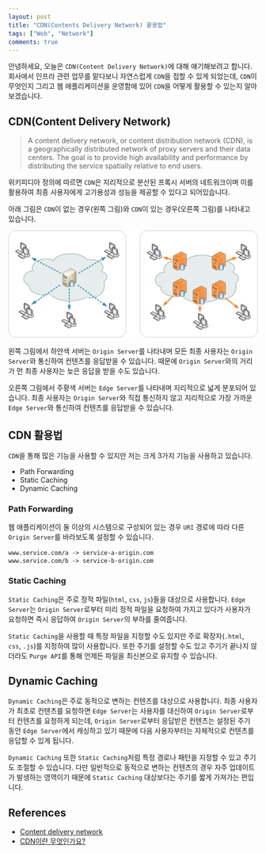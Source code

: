 ```yaml
---
layout: post
title: "CDN(Contents Delivery Network) 활용법"
tags: ["Web", "Network"]
comments: true
---
```


안녕하세요, 오늘은 `CDN(Content Delivery Network)`에 대해 얘기해보려고 합니다. 회사에서 인프라 관련 업무를 맡다보니 자연스럽게 `CDN`을 접할 수 있게 되었는데,
`CDN`이 무엇인지 그리고 웹 애플리케이션을 운영함에 있어 `CDN`을 어떻게 활용할 수 있는지 알아보겠습니다.

## CDN(Content Delivery Network)

> A content delivery network, or content distribution network (CDN), is a geographically distributed network of proxy servers and their data centers. The goal is to provide high availability and performance by distributing the service spatially relative to end users.

위키피디아 정의에 따르면 `CDN`은 지리적으로 분산된 프록시 서버의 네트워크이며 이를 활용하여 최종 사용자에게 고가용성과 성능을 제공할 수 있다고 되어있습니다.

아래 그림은 `CDN`이 없는 경우(왼쪽 그림)와 `CDN`이 있는 경우(오른쪽 그림)를 나타내고 있습니다.

![](\assets\images\20201110\NCDN_CDN.png)

왼쪽 그림에서 하얀색 서버는 `Origin Server`를 나타내며 모든 최종 사용자는 `Origin Server`와 통신하여 컨텐츠를 응답받을 수 있습니다. 때문에 `Origin Server`와의 거리가 먼 최종 사용자는 늦은 응답을 받을 수도 있습니다.

오른쪽 그림에서 주황색 서버는 `Edge Server`를 나타내며 지리적으로 넓게 분포되어 있습니다. 최종 사용자는 `Origin Server`와 직접 통신하지 않고 지리적으로 가장 가까운 `Edge Server`와  통신하여 컨텐츠를 응답받을 수 있습니다.

## CDN 활용법

`CDN`을 통해 많은 기능을 사용할 수 있지만 저는 크게 3가지 기능을 사용하고 있습니다.

- Path Forwarding
- Static Caching
- Dynamic Caching

### Path Forwarding

웹 애플리케이션이 둘 이상의 시스템으로 구성되어 있는 경우 `URI` 경로에 따라 다른 `Origin Server`를 바라보도록 설정할 수 있습니다.

```
www.service.com/a -> service-a-origin.com
www.service.com/b -> service-b-origin.com
```

### Static Caching

`Static Caching`은 주로 정적 파일(`html`, `css`, `js`)들을 대상으로 사용합니다. `Edge Server`는 `Origin Server`로부터 미리 정적 파일을 요청하여 가지고 있다가 사용자가 요청하면 즉시 응답하여 `Origin Server`의 부하를 줄여줍니다.

`Static Caching`을 사용할 때 특정 파일을 지정할 수도 있지만 주로 확장자(`.html`, `css`, `.js`)를 지정하여 많이 사용합니다. 또한 주기를 설정할 수도 있고 주기가 끝나지 않더라도 `Purge API`를 통해 언제든 파일을 최신본으로 유지할 수 있습니다.

## Dynamic Caching

`Dynamic Caching`은 주로 동적으로 변하는 컨텐츠를 대상으로 사용합니다. 최종 사용자가 최초로 컨텐츠를 요청하면 `Edge Server`는 사용자를 대신하여 `Origin Server`로부터 컨텐츠를 요청하게 되는데, `Origin Server`로부터 응답받은 컨텐츠는 설정된 주기 동안 `Edge Server`에서 캐싱하고 있기 때문에 다음 사용자부터는 자체적으로 컨텐츠를 응답할 수 있게 됩니다.

`Dynamic Caching` 또한 `Static Caching`처럼 특정 경로나 패턴을 지정할 수 있고 주기도 조절할 수 있습니다. 다만 일반적으로 동적으로 변하는 컨텐츠의 경우 자주 업데이트가 발생하는 영역이기 때문에 `Static Caching` 대상보다는 주기를 짧게 가져가는 편입니다.

## References

- [Content delivery network](https://en.wikipedia.org/wiki/Content_delivery_network)
- [CDN이란 무엇인가요?](https://cdn.hosting.kr/cdn%EC%9D%B4%EB%9E%80-%EB%AC%B4%EC%97%87%EC%9D%B8%EA%B0%80%EC%9A%94/)
